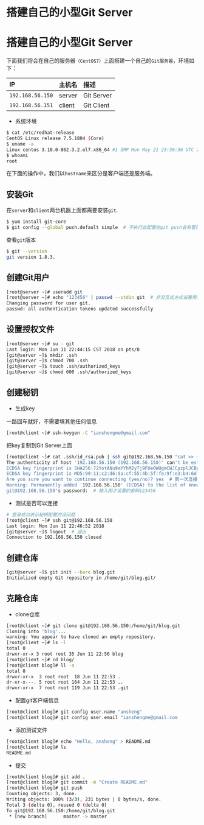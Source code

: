搭建自己的小型Git Server
=======
# 搭建自己的小型Git Server

下面我们将会在自己的服务器`（CentOS7）`上面搭建一个自己的`Git服务器`，环境如下：

|IP|主机名|描述|
|:--|:--|:--|
|`192.168.56.150`|server|Git Server|
|`192.168.56.151`|client|Git Client|

- 系统环境

```bash
$ cat /etc/redhat-release 
CentOS Linux release 7.5.1804 (Core) 
$ uname -a                
Linux centos 3.10.0-862.3.2.el7.x86_64 #1 SMP Mon May 21 23:36:36 UTC 2018 x86_64 x86_64 x86_64 GNU/Linux
$ whoami 
root
```

在下面的操作中，我们以`hostname`来区分是客户端还是服务端。

## 安装Git

在`server`和`client`两台机器上面都需要安装`git`.

```bash
$ yum install git-core
$ git config --global push.default simple  # 不执行此配置在git push会有警告阻止提交
```

查看`git`版本

```bash
$ git --version
git version 1.8.3.
```

## 创建Git用户

```bash
[root@server ~]# useradd git
[root@server ~]# echo "123456" | passwd --stdin git  # 非交互式方式设置用户密码  
Changing password for user git.
passwd: all authentication tokens updated successfully
```

## 设置授权文件

```bash
[root@server ~]# su - git
Last login: Mon Jun 11 22:44:15 CST 2018 on pts/0
[git@server ~]$ mkdir .ssh
[git@server ~]$ chmod 700 .ssh
[git@server ~]$ touch .ssh/authorized_keys
[git@server ~]$ chmod 600 .ssh/authorized_keys
```

## 创建秘钥

- 生成key

一路回车就好，不需要填其他任何信息

```bash
[root@client ~]# ssh-keygen -C "ianshengme@gmail.com"
```

把key复制到Git Server上面

```bash
[root@client ~]# cat .ssh/id_rsa.pub | ssh git@192.168.56.150 "cat >> ~/.ssh/authorized_keys"                 
The authenticity of host '192.168.56.150 (192.168.56.150)' can't be established.
ECDSA key fingerprint is SHA256:72YotANu9mYYhM2yTj9FUe0WUgmCWJCpzplJCByCTNE.
ECDSA key fingerprint is MD5:99:11:c2:d6:9a:cf:55:4b:5f:fe:9f:e3:b4:6d:00:cd.
Are you sure you want to continue connecting (yes/no)? yes  # 第一次连接会有此提示,yes即可
Warning: Permanently added '192.168.56.150' (ECDSA) to the list of known hosts.
git@192.168.56.150's password:  # 输入刚才设置的密码123456
```

- 测试是否可以连接

```bash
# 登录成功表示秘钥配置的没问题
[root@client ~]# ssh git@192.168.56.150
Last login: Mon Jun 11 22:46:52 2018
[git@server ~]$ logout  # 退出
Connection to 192.168.56.150 closed
```

## 创建仓库

```bash
[git@server ~]$ git init --bare blog.git      
Initialized empty Git repository in /home/git/blog.git/
```

## 克隆仓库

- clone仓库

```bash
[root@client ~]# git clone git@192.168.56.150:/home/git/blog.git      
Cloning into 'blog'...
warning: You appear to have cloned an empty repository.
[root@client ~]# ls -l
total 0
drwxr-xr-x 3 root root 35 Jun 11 22:56 blog
[root@client ~]# cd blog/
[root@client blog]# ll -a
total 0
drwxr-xr-x  3 root root  18 Jun 11 22:53 .
dr-xr-x---. 5 root root 164 Jun 11 22:53 ..
drwxr-xr-x  7 root root 119 Jun 11 22:53 .git
```

- 配置git客户端信息

```bash
[root@client blog]# git config user.name "ansheng"
[root@client blog]# git config user.email "ianshengme@gmail.com
```

- 添加测试文件

```bash
[root@client blog]# echo "Hello, ansheng" > README.md 
[root@client blog]# ls
README.md
```

- 提交

```bash
[root@client blog]# git add .
[root@client blog]# git commit -m "Create README.md"
[root@client blog]# git push
Counting objects: 3, done.
Writing objects: 100% (3/3), 231 bytes | 0 bytes/s, done.
Total 3 (delta 0), reused 0 (delta 0)
To git@192.168.56.150:/home/git/blog.git
 * [new branch]      master -> master
```
